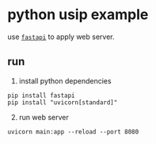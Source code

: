 # python usip example

use [`fastapi`](https://fastapi.tiangolo.com/) to apply web server.

## run

1. install python dependencies
```shell
pip install fastapi
pip install "uvicorn[standard]"
```

2. run web server
```shell
uvicorn main:app --reload --port 8080
```
